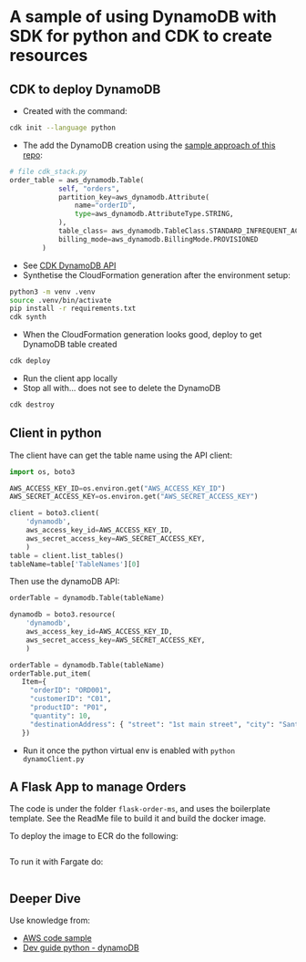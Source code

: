 # A sample of using DynamoDB with SDK for python and CDK to create resources

## CDK to deploy DynamoDB

* Created with the command:

```sh
cdk init --language python
```

* The add the DynamoDB creation using the [sample approach of this repo](https://github.com/aws-samples/aws-cdk-examples/tree/master/python/dynamodb-lambda):

```python
# file cdk_stack.py
order_table = aws_dynamodb.Table(
            self, "orders",
            partition_key=aws_dynamodb.Attribute(
                name="orderID",
                type=aws_dynamodb.AttributeType.STRING,
            ),
            table_class= aws_dynamodb.TableClass.STANDARD_INFREQUENT_ACCESS,
            billing_mode=aws_dynamodb.BillingMode.PROVISIONED
        )
```

* See [CDK DynamoDB API](https://docs.aws.amazon.com/cdk/api/v1/docs/aws-dynamodb-readme.html)
* Synthetise the CloudFormation generation after the environment setup:

```sh
python3 -m venv .venv
source .venv/bin/activate
pip install -r requirements.txt
cdk synth
```

* When the CloudFormation generation looks good, deploy to get DynamoDB table created

```sh
cdk deploy
```

* Run the client app locally
* Stop all with... does not see to delete the DynamoDB

```sh
cdk destroy
```

## Client in python

The client have can get the table name using the API client: 

```python
import os, boto3

AWS_ACCESS_KEY_ID=os.environ.get("AWS_ACCESS_KEY_ID")
AWS_SECRET_ACCESS_KEY=os.environ.get("AWS_SECRET_ACCESS_KEY")

client = boto3.client(
    'dynamodb',
    aws_access_key_id=AWS_ACCESS_KEY_ID,
    aws_secret_access_key=AWS_SECRET_ACCESS_KEY,
    )
table = client.list_tables()
tableName=table['TableNames'][0]
```

Then use the dynamoDB API:

```python
orderTable = dynamodb.Table(tableName)

dynamodb = boto3.resource(
    'dynamodb',
    aws_access_key_id=AWS_ACCESS_KEY_ID,
    aws_secret_access_key=AWS_SECRET_ACCESS_KEY,
    )

orderTable = dynamodb.Table(tableName)
orderTable.put_item(
   Item={
     "orderID": "ORD001",
     "customerID": "C01", 
     "productID": "P01", 
     "quantity": 10,  
     "destinationAddress": { "street": "1st main street", "city": "Santa Clara", "country": "USA", "state": "CA", "zipcode": "95051" }
   })

```

* Run it once the python virtual env is enabled with `python dynamoClient.py`

## A Flask App to manage Orders

The code is under the folder `flask-order-ms`, and uses the boilerplate template. See the ReadMe file to build it and build the docker image. 

To deploy the image to ECR do the following:

```sh
```

To run it with Fargate do:

```sh
```

## Deeper Dive

Use knowledge from:

* [AWS code sample](https://docs.aws.amazon.com/code-library/latest/ug/python_3_dynamodb_code_examples.html)
* [Dev guide python - dynamoDB](https://docs.aws.amazon.com/amazondynamodb/latest/developerguide/TicTacToe.html)